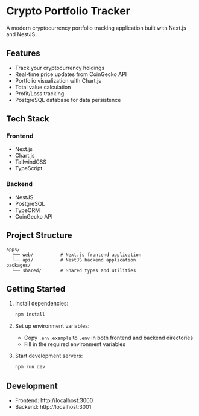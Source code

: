# Crypto Portfolio Tracker

A modern cryptocurrency portfolio tracking application built with Next.js and NestJS.

## Features

- Track your cryptocurrency holdings
- Real-time price updates from CoinGecko API
- Portfolio visualization with Chart.js
- Total value calculation
- Profit/Loss tracking
- PostgreSQL database for data persistence

## Tech Stack

### Frontend
- Next.js
- Chart.js
- TailwindCSS
- TypeScript

### Backend
- NestJS
- PostgreSQL
- TypeORM
- CoinGecko API

## Project Structure

```
apps/
  ├── web/          # Next.js frontend application
  └── api/          # NestJS backend application
packages/
  └── shared/       # Shared types and utilities
```

## Getting Started

1. Install dependencies:
   ```bash
   npm install
   ```

2. Set up environment variables:
   - Copy `.env.example` to `.env` in both frontend and backend directories
   - Fill in the required environment variables

3. Start development servers:
   ```bash
   npm run dev
   ```

## Development

- Frontend: http://localhost:3000
- Backend: http://localhost:3001